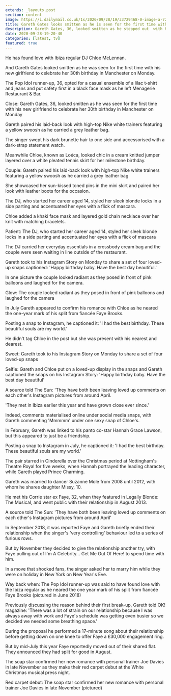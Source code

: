 ```yaml
---
extends: _layouts.post
section: content
image: https://i.dailymail.co.uk/1s/2020/09/28/19/33729468-0-image-a-72_1601316266102.jpg 
title: Gareth Gates looks smitten as he is seen for the first time with his new girlfriend 
description: Gareth Gates, 36, looked smitten as he stepped out  with his new girlfriend, DJ Chloe McLennan, for the first time to celebrate her 30th birthday in Manchester on Monday. 
date: 2020-09-28-19-20-40 
categories: [latest, tv] 
featured: true 
--- 
```

He has found love with Ibiza regular DJ Chloe McLennan. 

And Gareth Gates looked smitten as he was seen for the first time with his new girlfriend to celebrate her 30th birthday in Manchester on Monday. 

The Pop Idol runner-up, 36, opted for a casual ensemble of a lilac t-shirt and jeans and put safety first in a black face mask as he left Menagerie Restaurant & Bar. 

Close: Gareth Gates, 36, looked smitten as he was seen for the first time with his new girlfriend to celebrate her 30th birthday in Manchester on Monday

Gareth paired his laid-back look with high-top Nike white trainers featuring a yellow swoosh as he carried a grey leather bag. 

The singer swept his dark brunette hair to one side and accessorised with a dark-strap statement watch.

Meanwhile Chloe, known as Loéca, looked chic in a cream knitted jumper layered over a white pleated tennis skirt for her milestone birthday. 

Couple: Gareth paired his laid-back look with high-top Nike white trainers featuring a yellow swoosh as he carried a grey leather bag

She showcased her sun-kissed toned pins in the mini skirt and paired her look with leather boots for the occasion. 

The DJ, who started her career aged 14, styled her sleek blonde locks in a side parting and accentuated her eyes with a flick of mascara. 

Chloe added a khaki face mask and layered gold chain necklace over her knit with matching bracelets. 

Patient: The DJ, who started her career aged 14, styled her sleek blonde locks in a side parting and accentuated her eyes with a flick of mascara

The DJ carried her everyday essentials in a crossbody cream bag and the couple were seen waiting in line outside of the restaurant. 

Gareth took to his Instagram Story on Monday to share a set of four loved-up snaps captioned: 'Happy birthday baby. Have the best day beautiful.' 

In one picture the couple looked radiant as they posed in front of pink balloons and laughed for the camera.  

Glow: The couple looked radiant as they posed in front of pink balloons and laughed for the camera 

In July Gareth appeared to confirm his romance with Chloe as he neared the one-year mark of his split from fiancée Faye Brooks.  

Posting a snap to Instagram, he captioned it: 'I had the best birthday. These beautiful souls are my world.'

He didn't tag Chloe in the post but she was present with his nearest and dearest.

Sweet: Gareth took to his Instagram Story on Monday to share a set of four loved-up snaps

Selfie: Gareth and Chloe put on a loved-up display in the snaps and Gareth captioned the snaps on his Instagram Story: 'Happy birthday baby. Have the best day beautiful'

A source told The Sun: 'They have both been leaving loved up comments on each other's Instagram pictures from around April. 

'They met in Ibiza earlier this year and have grown close ever since.'

Indeed, comments materialised online under social media snaps, with Gareth commenting 'Mmmmm' under one sexy snap of Chloe's.

In February, Gareth was linked to his panto co-star Hannah Grace Lawson, but this appeared to just be a friendship. 

Posting a snap to Instagram in July, he captioned it: 'I had the best birthday. These beautiful souls are my world.' 

The pair starred in Cinderella over the Christmas period at Nottingham's Theatre Royal for five weeks, when Hannah portrayed the leading character, while Gareth played Prince Charming.

Gareth was married to dancer Suzanne Mole from 2008 until 2012, with whom he shares daughter Missy, 10.

He met his Corrie star ex Faye, 32, when they featured in Legally Blonde: The Musical, and went public with their relationship in August 2013. 

A source told The Sun: 'They have both been leaving loved up comments on each other's Instagram pictures from around April'

In September 2018, it was reported Faye and Gareth briefly ended their relationship when the singer's 'very controlling' behaviour led to a series of furious rows.

But by November they decided to give the relationship another try, with Faye pulling out of I'm A Celebrity... Get Me Out Of Here! to spend time with him. 

In a move that shocked fans, the singer asked her to marry him while they were on holiday in New York on New Year's Eve.   

Way back when: The Pop Idol runner-up was said to have found love with the Ibiza regular as he neared the one year mark of his split from fiancée Faye Brooks (pictured in June 2018)

Previously discussing the reason behind their first break-up, Gareth told OK! magazine: 'There was a lot of strain on our relationship because I was always away with work and Faye's schedule was getting even busier so we decided we needed some breathing space.' 

During the proposal he performed a 17-minute song about their relationship before getting down on one knee to offer Faye a £30,000 engagement ring.

But by mid-July this year Faye reportedly moved out of their shared flat. They announced they had split for good in August. 

The soap star confirmed her new romance with personal trainer Joe Davies in late November as they make their red carpet debut at the White Christmas musical press night.

Red carpet debut: The soap star confirmed her new romance with personal trainer Joe Davies in late November (pictured)


